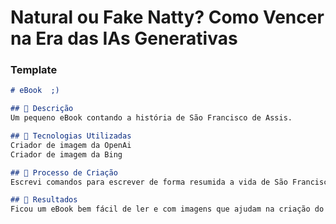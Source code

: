 # Natural ou Fake Natty? Como Vencer na Era das IAs Generativas


### Template

```markdown
# eBook  ;)

## 📒 Descrição
Um pequeno eBook contando a história de São Francisco de Assis.

## 🤖 Tecnologias Utilizadas
Criador de imagem da OpenAi
Criador de imagem da Bing

## 🧐 Processo de Criação
Escrevi comandos para escrever de forma resumida a vida de São Francisco de Assis, e logo após pedi para gerar imagens de acordo com cada tema do livro.

## 🚀 Resultados
Ficou um eBook bem fácil de ler e com imagens que ajudam na criação do imaginário.

```
